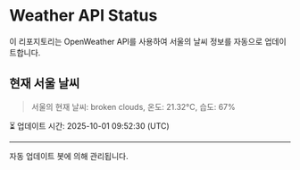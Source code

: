 
# Weather API Status

이 리포지토리는 OpenWeather API를 사용하여 서울의 날씨 정보를 자동으로 업데이트합니다.

## 현재 서울 날씨
> 서울의 현재 날씨: broken clouds, 온도: 21.32°C, 습도: 67%

⏳ 업데이트 시간: 2025-10-01 09:52:30 (UTC)

---
자동 업데이트 봇에 의해 관리됩니다.
